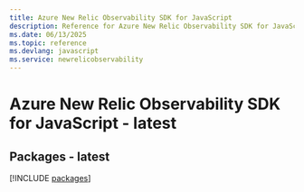 ```yaml
---
title: Azure New Relic Observability SDK for JavaScript
description: Reference for Azure New Relic Observability SDK for JavaScript
ms.date: 06/13/2025
ms.topic: reference
ms.devlang: javascript
ms.service: newrelicobservability
---
```

# Azure New Relic Observability SDK for JavaScript - latest
## Packages - latest
[!INCLUDE [packages](new-relic-observability-index.md)]